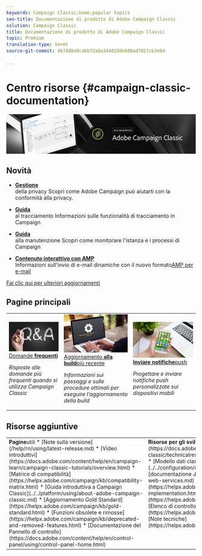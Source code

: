 ```yaml
---
keywords: Campaign Classic;home;popular topics
seo-title: Documentazione di prodotto di Adobe Campaign Classic
solution: Campaign Classic
title: Documentazione di prodotto di Adobe Campaign Classic
topic: Premium
translation-type: tm+mt
source-git-commit: d674d8a0cabb72a8a344019de688ad7027cb3e8d

---
```



# Centro risorse {#campaign-classic-documentation}

![](platform/using/assets/do-not-localize/banner_acc_doc.jpg)

## Novità

* **[Gestione](https://helpx.adobe.com/campaign/kb/campaign-privacy.html)**<br/>della privacy Scopri come Adobe Campaign può aiutarti con la conformità alla privacy.

* **[Guida](https://helpx.adobe.com/campaign/kb/acc-tracking.html)**<br/>al tracciamento Informazioni sulle funzionalità di tracciamento in Campaign

* **[Guida](https://helpx.adobe.com/campaign/kb/acc-maintenance.html)**<br/>alla manutenzione Scopri come monitorare l&#39;istanza e i processi di Campaign

* **[Contenuto interattivo con AMP](delivery/using/defining-interactive-content.md)**<br/>Informazioni sull&#39;invio di e-mail dinamiche con il nuovo formato[AMP per e-mail](https://amp.dev/about/email/)

[Fai clic qui per ulteriori aggiornamenti](/help/rn/using/documentation-updates.md)

## Pagine principali

<table>
<tr>
  <td>
    <a href="platform/using/common-questions.md">
      <img alt="Domande frequenti" src="platform/using/assets/FAQ.png"/>
    </a>
    <div>
      <a href="platform/using/common-questions.md">
    Domande <strong>frequenti</strong></a>
    </div>
    <p>
    <em>Risposte alle domande più frequenti quando si utilizza Campaign Classic</em>
    <p>
  </td>
   <td>
    <a href="https://docs.campaign.adobe.com/doc/AC/getting_started/EN/buildUpgrade.html">
      <img alt="Aggiornamento build" src="platform/using/assets/upgrade.png" />
    </a>
    <div>
      <a href="https://docs.campaign.adobe.com/doc/AC/getting_started/EN/buildUpgrade.html">
    Aggiornamento <strong>alla build</strong>più recente </a>
    </div>
    <p>
    <em>Informazioni sui passaggi e sulle procedure ottimali per eseguire l'aggiornamento della build</em>
    <p>
  </td>
  <td>
    <a href="delivery/using/creating-notifications.md">
       <img alt="Notifiche push" src="platform/using/assets/push.png" />
    </a>
    <div>
       <a href="delivery/using/creating-notifications.md">
    <strong>Inviare notifiche</strong>push </a>
    </div>
    <p>
    <em>Progettare e inviare notifiche push personalizzate sui dispositivi mobili</em>
    <p>
  </td>
</tr>
</table>

## Risorse aggiuntive

<table>
<tr>
  <td valign="top"><strong>Pagine</strong>utili * [Note sulla versione](/help/rn/using/latest-release.md) * [Video introduttivi](https://docs.adobe.com/content/help/en/campaign-learn/campaign-classic-tutorials/overview.html) * [Matrice di compatibilità](https://helpx.adobe.com/campaign/kb/compatibility-matrix.html) * [Guida introduttiva a Campaign Classic](../../platform/using/about-adobe-campaign-classic.md) * [Aggiornamento Gold Standard](https://helpx.adobe.com/campaign/kb/gold-standard.html) * [Funzioni obsolete e rimosse](https://helpx.adobe.com/campaign/kb/deprecated-and-removed-features.html) * [Documentazione del Pannello di controllo](https://docs.adobe.com/content/help/en/control-panel/using/control-panel-home.html)
  </td>
  <td valign="top"><strong>Risorse per gli sviluppatori</strong>* [Elenco dei messaggi di errore](https://docs.adobe.com/content/help/en/campaign-classic/technicalresources/error_messages/error_codes.html) * [Modello dati classico per le campagne](../../configuration/using/about-data-model.md) * [documentazione JSAPI](../../configuration/using/about-web-services.md) * [Guida all'implementazione](https://helpx.adobe.com/campaign/kb/acc-implementation.html) * [Guida di tracciamento](https://helpx.adobe.com/campaign/kb/acc-tracking.html) * [Elenco di controllo sicurezza e privacy](https://helpx.adobe.com/campaign/kb/acc-security.html) * [Note tecniche](https://helpx.adobe.com/campaign/kb/article-list.html)
  </td>
</tr>
</table>
